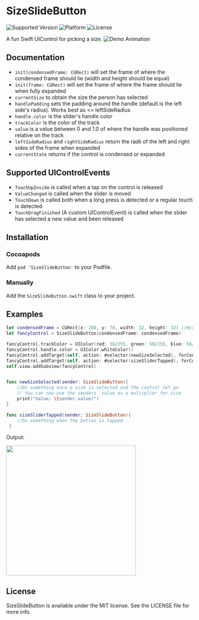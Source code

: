 # SizeSlideButton
![Supported Version](https://img.shields.io/badge/Swift-2.2-yellow.svg)
![Platform](https://img.shields.io/badge/platform-iOS-lightgrey.svg)
![License](https://img.shields.io/badge/license-MIT-lightgray.svg)

A fun Swift UIControl for picking a size.
![Demo Animation](../assets/demo.gif?raw=true)

## Documentation
+ `init(condensedFrame: CGRect)` will set the frame of where the condensed frame should lie (width and height should be equal)
+ `init(frame: CGRect)` will set the frame of where the frame should lie when fully expanded
+ `currentSize` to obtain the size the person has selected
+ `handlePadding` sets the padding around the handle (default is the left side's radius). Works best as <= leftSideRadius
+ `handle.color` is the slider's handle color
+ `trackColor` is the color of the track
+ `value` is a value between 0 and 1.0 of where the handle was positioned relative on the track
+ `leftSideRadius` and `rightSideRadius` return the radii of the left and right sides of the frame when expanded
+ `currentState` returns if the control is condensed or expanded


## Supported UIControlEvents
+ `TouchUpInside` is called when a tap on the control is released
+ `ValueChanged` is called when the slider is moved
+ `TouchDown` is called both when a long press is detected or a regular touch is detected
+ `TouchDragFinished` (A custom UIControlEvent) is called when the slider has selected a new value and been released
 
## Installation
### Cocoapods
Add `pod 'SizeSlideButton'` to your Podfile.
### Manually
Add the `SizeSlideButton.swift` class to your project.

## Examples
```Swift
let condensedFrame = CGRect(x: 280, y: 70, width: 32, height: 32) //Width and Height should be equal
let fancyControl = SizeSlideButton(condensedFrame: condensedFrame)

fancyControl.trackColor = UIColor(red: 38/255, green: 50/255, blue: 56/255, alpha: 1)
fancyControl.handle.color = UIColor.whiteColor()
fancyControl.addTarget(self, action: #selector(newSizeSelected), forControlEvents: .TouchDragFinished)
fancyControl.addTarget(self, action: #selector(sizeSliderTapped), forControlEvents: .TouchUpInside)
self.view.addSubview(fancyControl)


func newSizeSelected(sender: SizeSlideButton){
    //Do something once a size is selected and the control let go
    // You can now use the senders .value as a multiplier for size
    print("Value: \(sender.value)")
}

func sizeSliderTapped(sender: SizeSlideButton){
    //Do something when the button is tapped
 }
```
Output:

<img src="../assets/darkScreenshot.png?raw=true" width="350">

## License
SizeSlideButton is available under the MIT license. See the LICENSE file for more info.
